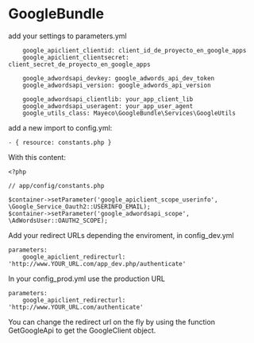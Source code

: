 GoogleBundle
============

add your settings to parameters.yml

        google_apiclient_clientid: client_id_de_proyecto_en_google_apps
        google_apiclient_clientsecret: client_secret_de_proyecto_en_google_apps

        google_adwordsapi_devkey: google_adwords_api_dev_token
        google_adwordsapi_version: google_adwords_api_version

        google_adwordsapi_clientlib: your_app_client_lib
        google_adwordsapi_useragent: your_app_user_agent
        google_utils_class: Mayeco\GoogleBundle\Services\GoogleUtils

add a new import to config.yml:

    - { resource: constants.php }
    
With this content:

    <?php

    // app/config/constants.php

    $container->setParameter('google_apiclient_scope_userinfo', \Google_Service_Oauth2::USERINFO_EMAIL);
    $container->setParameter('google_adwordsapi_scope', \AdWordsUser::OAUTH2_SCOPE);
    
Add your redirect URLs depending the enviroment, in config_dev.yml

    parameters:
        google_apiclient_redirecturl: 'http://www.YOUR_URL.com/app_dev.php/authenticate'
        

In your config_prod.yml use the production URL

    parameters:
        google_apiclient_redirecturl: 'http://www.YOUR_URL.com/authenticate'


You can change the redirect url on the fly by using the function GetGoogleApi to get the GoogleClient object.
